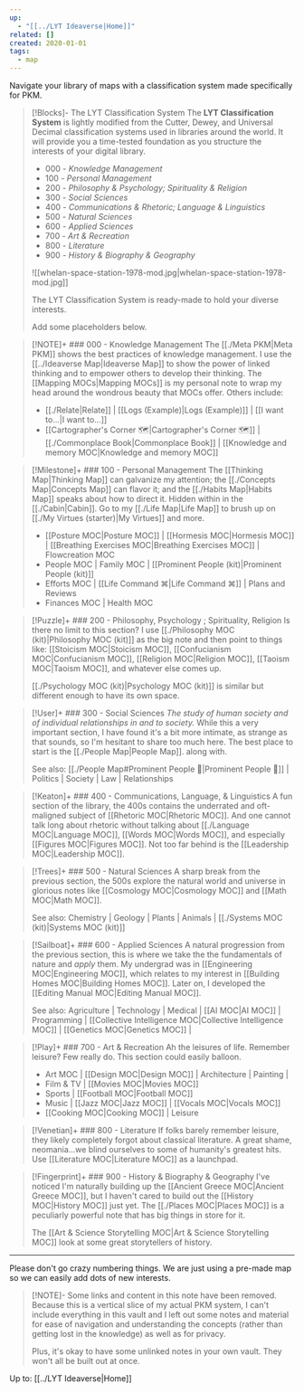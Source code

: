 ```yaml
---
up:
  - "[[../LYT Ideaverse|Home]]"
related: []
created: 2020-01-01
tags:
  - map
---
```

Navigate your library of maps with a classification system made specifically for PKM. 

> [!Blocks]- The LYT Classification System
> The **LYT Classification System** is lightly modified from the Cutter, Dewey, and Universal Decimal classification systems used in libraries around the world. It will provide you a time-tested foundation as you structure the interests of your digital library.
> - 000 - *Knowledge Management*
> - 100  - *Personal Management*
> - 200 - *Philosophy & Psychology; Spirituality & Religion*
> - 300 - *Social Sciences*
> - 400 - *Communications & Rhetoric; Language & Linguistics*
> - 500 - *Natural Sciences*
> - 600 - *Applied Sciences*
> - 700 - *Art & Recreation*
> - 800 - *Literature*
> - 900 - *History & Biography & Geography*
> 
> ![[whelan-space-station-1978-mod.jpg|whelan-space-station-1978-mod.jpg]]
> 
> The LYT Classification System is ready-made to hold your diverse interests. 
> 
> Add some placeholders below. 

> [!NOTE]+ ### 000 - Knowledge Management
> The [[./Meta PKM|Meta PKM]] shows the best practices of knowledge management. I use the [[../Ideaverse Map|Ideaverse Map]] to show the power of linked thinking and to empower others to develop their thinking. The [[Mapping MOCs|Mapping MOCs]] is my personal note to wrap my head around the wondrous beauty that MOCs offer. Others include:
> 
> - [[./Relate|Relate]] | [[Logs (Example)|Logs (Example)]] |  [[I want to...|I want to...]]
> - [[Cartographer's Corner 🗺|Cartographer's Corner 🗺]] | [[./Commonplace Book|Commonplace Book]] |  [[Knowledge and memory MOC|Knowledge and memory MOC]]

> [!Milestone]+ ### 100 - Personal Management
> The [[Thinking Map|Thinking Map]] can galvanize my attention; the [[./Concepts Map|Concepts Map]] can flavor it; and the [[./Habits Map|Habits Map]] speaks about how to direct it. Hidden within in the [[./Cabin|Cabin]]. Go to my [[./Life Map|Life Map]] to brush up on [[./My Virtues (starter)|My Virtues]] and more.
> 
> - [[Posture MOC|Posture MOC]] | [[Hormesis MOC|Hormesis MOC]] | [[Breathing Exercises MOC|Breathing Exercises MOC]] | Flowcreation MOC
> - People MOC | Family MOC | [[Prominent People (kit)|Prominent People (kit)]]
> - Efforts MOC | [[Life Command ⌘|Life Command ⌘]] | Plans and Reviews
> - Finances MOC | Health MOC

> [!Puzzle]+ ### 200 - Philosophy, Psychology ; Spirituality, Religion
> Is there no limit to this section? I use [[./Philosophy MOC (kit)|Philosophy MOC (kit)]] as the big note and then point to things like: [[Stoicism MOC|Stoicism MOC]], [[Confucianism MOC|Confucianism MOC]], [[Religion MOC|Religion MOC]], [[Taoism MOC|Taoism MOC]], and whatever else comes up.
> 
> [[./Psychology MOC (kit)|Psychology MOC (kit)]] is similar but different enough to have its own space.

> [!User]+ ### 300 - Social Sciences
> *The study of human society and of individual relationships in and to society.*
> While this a very important section, I have found it's a bit more intimate, as strange as that sounds, so I'm hesitant to share too much here. The best place to start is the [[./People Map|People Map]]. along with.
> 
> See also: [[./People Map#Prominent People 🌋|Prominent People 🌋]] | Politics | Society | Law | Relationships

> [!Keaton]+ ### 400 - Communications, Language, & Linguistics
> A fun section of the library, the 400s contains the underrated and oft-maligned subject of [[Rhetoric MOC|Rhetoric MOC]]. And one cannot talk long about rhetoric without talking about [[./Language MOC|Language MOC]], [[Words MOC|Words MOC]], and especially [[Figures MOC|Figures MOC]]. Not too far behind is the [[Leadership MOC|Leadership MOC]].

> [!Trees]+ ### 500 - Natural Sciences
> A sharp break from the previous section, the 500s explore the natural world and universe in glorious notes like [[Cosmology MOC|Cosmology MOC]] and [[Math MOC|Math MOC]]. 
> 
> See also: Chemistry | Geology | Plants | Animals | [[./Systems MOC (kit)|Systems MOC (kit)]]

> [!Sailboat]+ ### 600 - Applied Sciences
> A natural progression from the previous section, this is where we take the the fundamentals of nature and *apply* them. My undergrad was in [[Engineering MOC|Engineering MOC]], which relates to my interest in [[Building Homes MOC|Building Homes MOC]]. Later on, I developed the [[Editing Manual MOC|Editing Manual MOC]].
> 
> See also: Agriculture | Technology | Medical | [[AI MOC|AI MOC]] | Programming | [[Collective Intelligence MOC|Collective Intelligence MOC]] | [[Genetics MOC|Genetics MOC]] | 

> [!Play]+ ### 700 - Art & Recreation
> Ah the leisures of life. Remember leisure? Few really do. This section could easily balloon. 
> 
> - Art MOC | [[Design MOC|Design MOC]] | Architecture | Painting | 
> - Film & TV | [[Movies MOC|Movies MOC]] 
> - Sports | [[Football MOC|Football MOC]] 
> - Music | [[Jazz MOC|Jazz MOC]] | [[Vocals MOC|Vocals MOC]] 
> - [[Cooking MOC|Cooking MOC]] | Leisure 

> [!Venetian]+ ### 800 - Literature
> If folks barely remember leisure, they likely completely forgot about classical literature. A great shame, neomania...we blind ourselves to some of humanity's greatest hits. Use [[Literature MOC|Literature MOC]] as a launchpad.

> [!Fingerprint]+ ### 900 - History & Biography & Geography
> I've noticed I'm naturally building up the [[Ancient Greece MOC|Ancient Greece MOC]], but I haven't cared to build out the [[History MOC|History MOC]] just yet. The [[./Places MOC|Places MOC]] is a peculiarly powerful note that has big things in store for it.
> 
> The [[Art & Science Storytelling MOC|Art & Science Storytelling MOC]] look at some great storytellers of history. 

---

Please don't go crazy numbering things. We are just using a pre-made map so we can easily add dots of new interests. 

> [!NOTE]- Some links and content in this note have been removed.
> Because this is a vertical slice of my actual PKM system, I can't include everything in this vault and I left out some notes and material for ease of navigation and understanding the concepts (rather than getting lost in the knowledge) as well as for privacy. 
>  
> Plus, it's okay to have some unlinked notes in your own vault. They won't all be built out at once.

Up to: [[../LYT Ideaverse|Home]]